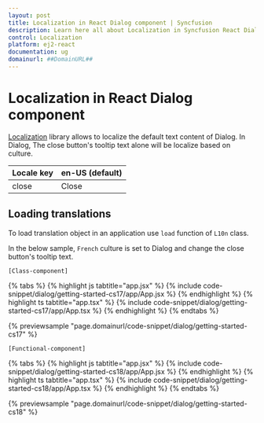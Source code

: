 ```yaml
---
layout: post
title: Localization in React Dialog component | Syncfusion
description: Learn here all about Localization in Syncfusion React Dialog component of Syncfusion Essential JS 2 and more.
control: Localization 
platform: ej2-react
documentation: ug
domainurl: ##DomainURL##
---
```


# Localization in React Dialog component

[Localization](https://ej2.syncfusion.com/react/documentation/common/globalization/localization) library allows to localize the default text content of Dialog. In Dialog, The close button's tooltip text alone will be localize based on culture.

| Locale key | en-US (default)  |
|------|------|
| close |  Close |

## Loading translations

To load translation object in an application use `load` function of `L10n` class.

In the below sample, `French` culture is set to Dialog and change the close button's tooltip text.

`[Class-component]`

{% tabs %}
{% highlight js tabtitle="app.jsx" %}
{% include code-snippet/dialog/getting-started-cs17/app/App.jsx %}
{% endhighlight %}
{% highlight ts tabtitle="app.tsx" %}
{% include code-snippet/dialog/getting-started-cs17/app/App.tsx %}
{% endhighlight %}
{% endtabs %}

 {% previewsample "page.domainurl/code-snippet/dialog/getting-started-cs17" %}

`[Functional-component]`

{% tabs %}
{% highlight js tabtitle="app.jsx" %}
{% include code-snippet/dialog/getting-started-cs18/app/App.jsx %}
{% endhighlight %}
{% highlight ts tabtitle="app.tsx" %}
{% include code-snippet/dialog/getting-started-cs18/app/App.tsx %}
{% endhighlight %}
{% endtabs %}

 {% previewsample "page.domainurl/code-snippet/dialog/getting-started-cs18" %}